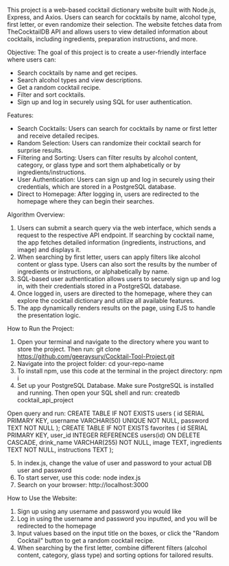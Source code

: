 This project is a web-based cocktail dictionary website built with Node.js, Express, and Axios. Users can search for cocktails by name, alcohol type, first letter, or even randomize their selection. The website fetches data from TheCocktailDB API and allows users to view detailed information about cocktails, including ingredients, preparation instructions, and more.

Objective:
The goal of this project is to create a user-friendly interface where users can:
* Search cocktails by name and get recipes.
* Search alcohol types and view descriptions.
* Get a random cocktail recipe.
* Filter and sort cocktails.
* Sign up and log in securely using SQL for user authentication.

Features:
* Search Cocktails: Users can search for cocktails by name or first letter and receive detailed recipes.
* Random Selection: Users can randomize their cocktail search for surprise results.
* Filtering and Sorting: Users can filter results by alcohol content, category, or glass type and sort them alphabetically or by ingredients/instructions.
* User Authentication: Users can sign up and log in securely using their credentials, which are stored in a PostgreSQL database.
* Direct to Homepage: After logging in, users are redirected to the homepage where they can begin their searches.

Algorithm Overview:
1.  Users can submit a search query via the web interface, which sends a request to the respective API endpoint. If searching by cocktail name, the app fetches detailed information (ingredients, instructions, and image) and displays it.
2. When searching by first letter, users can apply filters like alcohol content or glass type. Users can also sort the results by the number of ingredients or instructions, or alphabetically by name.
3. SQL-based user authentication allows users to securely sign up and log in, with their credentials stored in a PostgreSQL database.
4. Once logged in, users are directed to the homepage, where they can explore the cocktail dictionary and utilize all available features.
5. The app dynamically renders results on the page, using EJS to handle the presentation logic.

How to Run the Project:
1. Open your terminal and navigate to the directory where you want to store the project. Then run: git clone https://github.com/geeraysury/Cocktail-Tool-Project.git
2. Navigate into the project folder: cd your-repo-name
3. To install npm, use this code at the terminal in the project directory:
npm i
4. Set up your PostgreSQL Database. Make sure PostgreSQL is installed and running. Then open your SQL shell and run:
createdb cocktail_api_project

Open query and run:
CREATE TABLE IF NOT EXISTS users (
    id SERIAL PRIMARY KEY,
    username VARCHAR(50) UNIQUE NOT NULL,
    password TEXT NOT NULL
);
CREATE TABLE IF NOT EXISTS favorites (
    id SERIAL PRIMARY KEY,
    user_id INTEGER REFERENCES users(id) ON DELETE CASCADE,
    drink_name VARCHAR(255) NOT NULL,
    image TEXT,
    ingredients TEXT NOT NULL, 
    instructions TEXT
);

5. In index.js, change the value of user and password to your actual DB user and password
6. To start server, use this code:
node index.js
7. Search on your browser:
http://localhost:3000

How to Use the Website:
1. Sign up using any username and password you would like
2. Log in using the username and password you inputted, and you will be redirected to the homepage
3. Input values based on the input title on the boxes, or click the "Random Cocktail" button to get a random cocktail recipe.
4. When searching by the first letter, combine different filters (alcohol content, category, glass type) and sorting options for tailored results.

